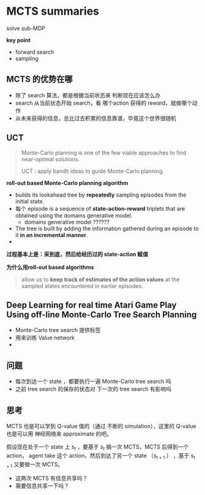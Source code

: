 # MCTS summaries

solve sub-MDP



**key point**

* forward search
* sampling




## MCTS 的优势在哪

* 除了 search 算法，都是根据当前状态来 判断现在应该怎么办
* search 从当前状态开始 search，看 哪个action 获得的 reward，就做哪个动作
* 从未来获得的信息，总比过去积累的信息靠谱，毕竟这个世界很随机




## UCT

> Monte-Carlo planning is one of the few viable approaches to find near-optimal solutions.
>
> UCT : apply bandit ideas to guide Monte-Carlo planning.



**roll-out based Monte-Carlo planning algorithm**

* builds its lookahead tree by **repeatedly** sampling episodes from the initial state.
* 每个 episode is a sequence of **state-action-reward** triplets that are obtained using the domains generative model.
  * domains generative model ??????
* The tree is built by adding the information gathered during an episode to it **in an incremental manner**.
* ​

**过程基本上是：采到底，然后给经历过的 state-action 赋值**



**为什么用roll-out based algorithms**

> allow us to **keep track of estimates of the action values** at the sampled states encountered in earlier episodes.






## Deep Learning for real time Atari Game Play Using off-line Monte-Carlo Tree Search Planning



* Monte-Carlo tree search 提供标签
* 用来训练 Value network
* ​



## 问题

* 每次到达一个 state ，都要执行一遍 Monte-Carlo tree search 吗
* 之前 tree search 的保存的状态对 下一次的 tree search 有影响吗






## 思考

MCTS 也是可以学到 Q-value 值的（通过 不断的 simulation），这里的 Q-value 也是可以用 神经网络来 approximate 的吧。



假设现在处于一个 state 上 $s_t$ ，要基于  $s_t$ 搞一次 MCTS，MCTS 后得到一个 action， agent take 这个 action，然后到达了另一个 state （$s_{t+1}$ ） ，基于 $s_{t+1}$ 又要做一次  MCTS。

* 这两次 MCTS 有信息共享吗？
* 需要信息共享一下吗？

